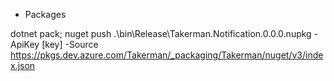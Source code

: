 * Packages

dotnet pack; nuget push .\bin\Release\Takerman.Notification.0.0.0.nupkg -ApiKey [key] -Source https://pkgs.dev.azure.com/Takerman/_packaging/Takerman/nuget/v3/index.json